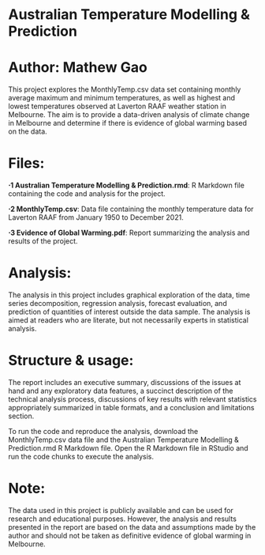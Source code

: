 # Australian Temperature Modelling & Prediction 
# Author: Mathew Gao

This project explores the MonthlyTemp.csv data set containing monthly average maximum and minimum temperatures, as well as highest and lowest temperatures observed at Laverton RAAF weather station in Melbourne. The aim is to provide a data-driven analysis of climate change in Melbourne and determine if there is evidence of global warming based on the data.

# Files:

**⋅1 Australian Temperature Modelling & Prediction.rmd**: R Markdown file containing the code and analysis for the project.

**⋅2 MonthlyTemp.csv**: Data file containing the monthly temperature data for Laverton RAAF from January 1950 to December 2021.

**⋅3 Evidence of Global Warming.pdf**: Report summarizing the analysis and results of the project.

# Analysis:

The analysis in this project includes graphical exploration of the data, time series decomposition, regression analysis, forecast evaluation, and prediction of quantities of interest outside the data sample. The analysis is aimed at readers who are literate, but not necessarily experts in statistical analysis.

# Structure & usage:
The report includes an executive summary, discussions of the issues at hand and any exploratory data features, a succinct description of the technical analysis process, discussions of key results with relevant statistics appropriately summarized in table formats, and a conclusion and limitations section.

To run the code and reproduce the analysis, download the MonthlyTemp.csv data file and the Australian Temperature Modelling & Prediction.rmd R Markdown file. Open the R Markdown file in RStudio and run the code chunks to execute the analysis.

# Note: 

The data used in this project is publicly available and can be used for research and educational purposes. However, the analysis and results presented in the report are based on the data and assumptions made by the author and should not be taken as definitive evidence of global warming in Melbourne.
